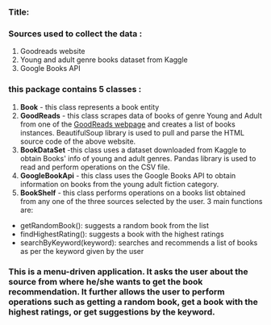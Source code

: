 ### **Title**:

### **Sources** used to collect the data :
1. Goodreads website
2. Young and adult genre books dataset from Kaggle
3. Google Books API

### this package contains **5 classes** : 
1. **Book** - this class represents a book entity
2. **GoodReads** - this class scrapes data of books of genre Young and Adult from one of the [GoodReads webpage](https://www.goodreads.com/list/show/43.Best_Young_Adult_Books) and creates a list of books instances. BeautifulSoup library is used to pull and parse the HTML source code of the above website.
3. **BookDataSet** -this class uses a dataset downloaded from Kaggle to obtain Books' info of young and adult genres. Pandas library is used to read and perform operations on the CSV file. 
4. **GoogleBookApi** - this class uses the Google Books API to obtain information on books from the young adult fiction category.
5. **BookShelf** - this class performs operations on a books list obtained from any one of the three sources selected by the user. 3 main functions are:
 * getRandomBook(): suggests a random book from the list
 * findHighestRating(): suggests a book with the highest ratings
 * searchByKeyword(keyword): searches and recommends a list of books as per the keyword given by the user

### This is a menu-driven application. It asks the user about the source from where he/she wants to get the book recommendation. It further allows the user to perform operations such as getting a random book, get a book with the highest ratings, or get suggestions by the keyword.
